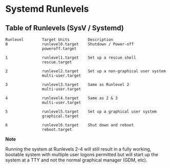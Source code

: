 # Systemd Runlevels

## Table of Runlevels (SysV / Systemd)
```
Runlevel		Target Units		Description
0				runlevel0.target	Shutdown / Power-off
				poweroff.target

1				runlevel1.target	Set up a rescue shell
				rescue.target

2				runlevel2.target	Set up a non-graphical user system
				multi-user.target

3				runlevel3.target	Same as Runlevel 2
				multi-user.target

4				runlevel4.target	Same as 2 & 3
				multi-user.target

5				runlevel5.target	Set up a graphical user system
				graphical.target

6				runlevel6.target	Shut down and reboot
				reboot.target
```

**Note**

Running the system at Runlevels 2-4 will still result in a fully working, bootable system with multiple user logons permitted but will start up the system at a TTY and not the normal graphical manager (GDM, etc).



